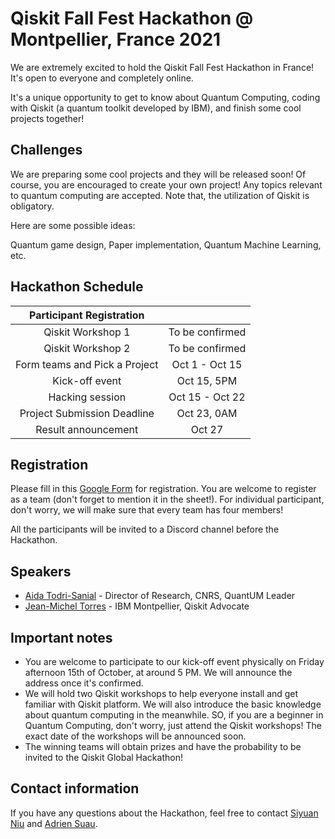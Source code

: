 # Qiskit Fall Fest Hackathon @ Montpellier, France 2021
We are extremely excited to hold the Qiskit Fall Fest Hackathon in France! It's open to everyone and completely online.

It's a unique opportunity to get to know about Quantum Computing, coding with Qiskit (a quantum toolkit developed by IBM), and finish some cool projects together!


## Challenges
We are preparing some cool projects and they will be released soon! Of course, you are encouraged to create your own project! Any topics relevant to quantum computing are accepted. Note that, the utilization of Qiskit is obligatory. 

Here are some possible ideas:

Quantum game design, Paper implementation, Quantum Machine Learning, etc. 


## Hackathon Schedule 
| Participant Registration | |
|:--------------:|:---------------------------------:|
| Qiskit Workshop 1 | To be confirmed |
| Qiskit Workshop 2 | To be confirmed |
| Form teams and Pick a Project | Oct 1 - Oct 15 |
| Kick-off event | Oct 15, 5PM |
| Hacking session | Oct 15 - Oct 22 |
| Project Submission Deadline | Oct 23, 0AM |
| Result announcement | Oct 27|


## Registration
Please fill in this [Google Form](https://forms.gle/1CdsoLtT1m7CTqEG6) for registration. You are welcome to register as a team (don't forget to mention it in the sheet!). For individual participant, don't worry, we will make sure that every team has four members!

All the participants will be invited to a Discord channel before the Hackathon.

## Speakers 

  * [Aida Todri-Sanial](https://www.lirmm.fr/aida-todri-sanial/) - Director of Research, CNRS, QuantUM Leader
  * [Jean-Michel Torres](https://www.linkedin.com/in/jean-michel-torres/?originalSubdomain=fr) - IBM Montpellier, Qiskit Advocate

## Important notes
  * You are welcome to participate to our kick-off event physically on Friday afternoon 15th of October, at around 5 PM. We will announce the address once it's confirmed.
  * We will hold two Qiskit workshops to help everyone install and get familiar with Qiskit platform. We will also introduce the basic knowledge about quantum computing in the meanwhile. SO, if you are a beginner in Quantum Computing, don't worry, just attend the Qiskit workshops! The exact date of the workshops will be announced soon. 
  * The winning teams will obtain prizes and have the probability to be invited to the Qiskit Global Hackathon!
## Contact information
  If you have any questions about the Hackathon, feel free to contact [Siyuan Niu](mailto:siyuan.niu@lirmm.fr?subject=Qiskit%20Fall%20Fest%20Hackathon) and [Adrien Suau](mailto:adrien.suau@lirmm.fr?subject=Qiskit%20Fall%20Fest%20Hackathon).

